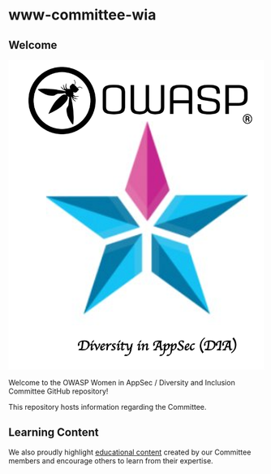# www-committee-wia


## Welcome

<p align="center">
  <img src="./assets/images/owasp_dia_logo.png" width=“45” height=“45”>
</p>


Welcome to the OWASP Women in AppSec / Diversity and Inclusion Committee GitHub repository!

This repository hosts information regarding the Committee.


## Learning Content


We also proudly highlight [educational content](https://github.com/OWASP/www-committee-wia/blob/master/tab_educational_content.md) created by our Committee members and encourage others to learn from their expertise.
